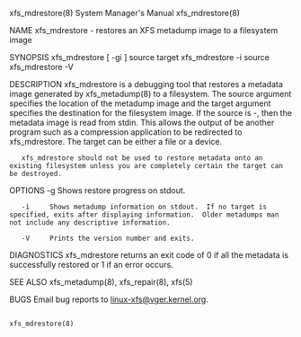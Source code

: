 xfs_mdrestore(8)                                                                    System Manager's Manual                                                                    xfs_mdrestore(8)

NAME
       xfs_mdrestore - restores an XFS metadump image to a filesystem image

SYNOPSIS
       xfs_mdrestore [ -gi ] source target
       xfs_mdrestore -i source
       xfs_mdrestore -V

DESCRIPTION
       xfs_mdrestore  is a debugging tool that restores a metadata image generated by xfs_metadump(8) to a filesystem. The source argument specifies the location of the metadump image and the
       target argument specifies the destination for the filesystem image.  If the source is -, then the metadata image is read from stdin. This allows the output of be another  program  such
       as a compression application to be redirected to xfs_mdrestore.  The target can be either a file or a device.

       xfs_mdrestore should not be used to restore metadata onto an existing filesystem unless you are completely certain the target can be destroyed.

OPTIONS
       -g     Shows restore progress on stdout.

       -i     Shows metadump information on stdout.  If no target is specified, exits after displaying information.  Older metadumps man not include any descriptive information.

       -V     Prints the version number and exits.

DIAGNOSTICS
       xfs_mdrestore returns an exit code of 0 if all the metadata is successfully restored or 1 if an error occurs.

SEE ALSO
       xfs_metadump(8), xfs_repair(8), xfs(5)

BUGS
       Email bug reports to linux-xfs@vger.kernel.org.

                                                                                                                                                                               xfs_mdrestore(8)
